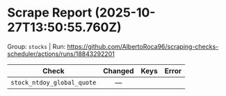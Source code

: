 # Scrape Report (2025-10-27T13:50:55.760Z)

Group: `stocks`  |  Run: https://github.com/AlbertoRoca96/scraping-checks-scheduler/actions/runs/18843292201

| Check | Changed | Keys | Error |
|---|:---:|:--|:--|
| `stock_ntdoy_global_quote` | — |  |  |
